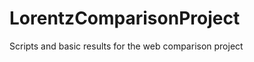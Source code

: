 LorentzComparisonProject
========================

Scripts and basic results for the web comparison project
